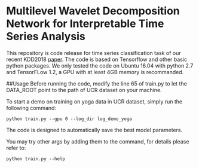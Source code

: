 Multilevel Wavelet Decomposition Network for Interpretable Time Series Analysis
============================
This repository is code release for time series classification task of our recent KDD2018 [paper](https://arxiv.org/pdf/1806.08946.pdf).
The code is based on Tensorflow and other basic python packages.
We only tested the code on Ubuntu 16.04 with python 2.7 and TensorFLow 1.2, a GPU with at least 4GB memory is recommanded.

##Usage
Before running the code, modify the line 65 of train.py to let the DATA_ROOT point to the path of UCR dataset on your machine.

To start a demo on training on yoga data in UCR dataset, simply run the following command:
```
python train.py --gpu 0 --log_dir log_demo_yoga
```
The code is designed to automatically save the best model parameters.

You may try other args by adding them to the command, for details please refer to:
```
python train.py --help

```
